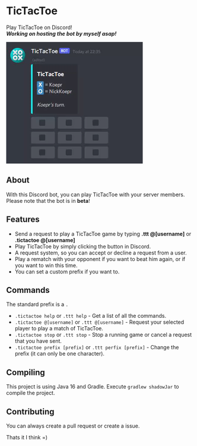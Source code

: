 # TicTacToe
Play TicTacToe on Discord!
<br>
*__Working on hosting the bot by myself asap!__*

![tttgame](https://raw.githubusercontent.com/NickKoepr/nickkoepr.github.io/master/tttgame.gif)

## About
With this Discord bot, you can play TicTacToe with your server members. 
Please note that the bot is in **beta**!

## Features
* Send a request to play a TicTacToe game by typing **.ttt @[username]** or **.tictactoe @[username]**  
* Play TicTacToe by simply clicking the button in Discord. 
* A request system, so you can accept or decline a request from a user. 
* Play a rematch with your opponent if you want to beat him again, or if you want to win this time. 
* You can set a custom prefix if you want to. 

## Commands
The standard prefix is a `.`

* `.tictactoe help` or `.ttt help` - Get a list of all the commands. 
* `.tictactoe @[username]` or `.ttt @[username]` - Request your selected player to play a match of TicTacToe.
* `.tictactoe stop` or `.ttt stop` - Stop a running game or cancel a request that you have sent.
* `.tictactoe prefix [prefix]` or `.ttt perfix [prefix]` - Change the prefix (it can only be one character). 

## Compiling 
This project is using Java 16 and Gradle. Execute `gradlew shadowJar` to compile the project. 

## Contributing
You can always create a pull request or create a issue. 

Thats it I think =)
